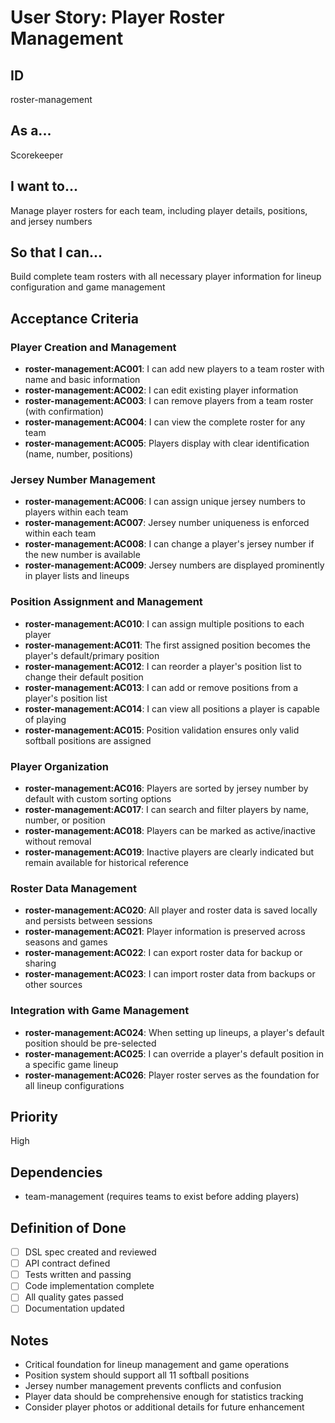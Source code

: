 # User Story: Player Roster Management

## ID

roster-management

## As a...

Scorekeeper

## I want to...

Manage player rosters for each team, including player details, positions, and jersey numbers

## So that I can...

Build complete team rosters with all necessary player information for lineup configuration and game management

## Acceptance Criteria

### Player Creation and Management

- **roster-management:AC001**: I can add new players to a team roster with name and basic information
- **roster-management:AC002**: I can edit existing player information
- **roster-management:AC003**: I can remove players from a team roster (with confirmation)
- **roster-management:AC004**: I can view the complete roster for any team
- **roster-management:AC005**: Players display with clear identification (name, number, positions)

### Jersey Number Management

- **roster-management:AC006**: I can assign unique jersey numbers to players within each team
- **roster-management:AC007**: Jersey number uniqueness is enforced within each team
- **roster-management:AC008**: I can change a player's jersey number if the new number is available
- **roster-management:AC009**: Jersey numbers are displayed prominently in player lists and lineups

### Position Assignment and Management

- **roster-management:AC010**: I can assign multiple positions to each player
- **roster-management:AC011**: The first assigned position becomes the player's default/primary position
- **roster-management:AC012**: I can reorder a player's position list to change their default position
- **roster-management:AC013**: I can add or remove positions from a player's position list
- **roster-management:AC014**: I can view all positions a player is capable of playing
- **roster-management:AC015**: Position validation ensures only valid softball positions are assigned

### Player Organization

- **roster-management:AC016**: Players are sorted by jersey number by default with custom sorting options
- **roster-management:AC017**: I can search and filter players by name, number, or position
- **roster-management:AC018**: Players can be marked as active/inactive without removal
- **roster-management:AC019**: Inactive players are clearly indicated but remain available for historical reference

### Roster Data Management

- **roster-management:AC020**: All player and roster data is saved locally and persists between sessions
- **roster-management:AC021**: Player information is preserved across seasons and games
- **roster-management:AC022**: I can export roster data for backup or sharing
- **roster-management:AC023**: I can import roster data from backups or other sources

### Integration with Game Management

- **roster-management:AC024**: When setting up lineups, a player's default position should be pre-selected
- **roster-management:AC025**: I can override a player's default position in a specific game lineup
- **roster-management:AC026**: Player roster serves as the foundation for all lineup configurations

## Priority

High

## Dependencies

- team-management (requires teams to exist before adding players)

## Definition of Done

- [ ] DSL spec created and reviewed
- [ ] API contract defined
- [ ] Tests written and passing
- [ ] Code implementation complete
- [ ] All quality gates passed
- [ ] Documentation updated

## Notes

- Critical foundation for lineup management and game operations
- Position system should support all 11 softball positions
- Jersey number management prevents conflicts and confusion
- Player data should be comprehensive enough for statistics tracking
- Consider player photos or additional details for future enhancement
